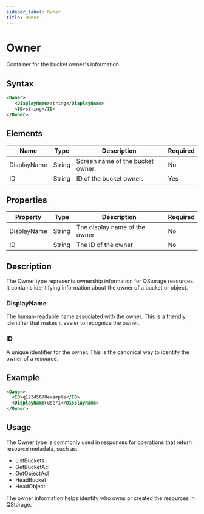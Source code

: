 ```yaml
---
sidebar_label: Owner
title: Owner
---
```


# Owner

Container for the bucket owner's information.

## Syntax

```xml
<Owner>
   <DisplayName>string</DisplayName>
   <ID>string</ID>
</Owner>
```

## Elements

| Name | Type | Description | Required |
|------|------|-------------|----------|
| DisplayName | String | Screen name of the bucket owner. | No |
| ID | String | ID of the bucket owner. | Yes |

## Properties

| Property | Type | Description | Required |
|----------|------|-------------|-----------|
| DisplayName | String | The display name of the owner | No |
| ID | String | The ID of the owner | No |

## Description

The Owner type represents ownership information for QStorage resources. It contains identifying information about the owner of a bucket or object.

### DisplayName

The human-readable name associated with the owner. This is a friendly identifier that makes it easier to recognize the owner.

### ID

A unique identifier for the owner. This is the canonical way to identify the owner of a resource.

## Example

```xml
<Owner>
  <ID>q12345678example</ID>
  <DisplayName>user1</DisplayName>
</Owner>
```

## Usage

The Owner type is commonly used in responses for operations that return resource metadata, such as:

- ListBuckets
- GetBucketAcl
- GetObjectAcl
- HeadBucket
- HeadObject

The owner information helps identify who owns or created the resources in QStorage.
